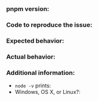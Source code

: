 <!--
**Please only file bugs/feature requests for pnpm here.**

If you have a question that is not answered in our FAQ: https://pnpm.js.org/en/faq
then it is best to ask it in our Discord chatroom:
https://discord.gg/mThkzAT

If your issue is a bug, please follow the format below:
-->

### pnpm version:

### Code to reproduce the issue:

<!--
If there was a fatal error also include a gist of your node_modules/.pnpm-debug.log file.
-->

### Expected behavior:

### Actual behavior:

### Additional information:

 - `node -v` prints:
 - Windows, OS X, or Linux?:
